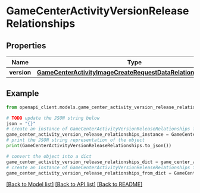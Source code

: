# GameCenterActivityVersionReleaseRelationships


## Properties

Name | Type | Description | Notes
------------ | ------------- | ------------- | -------------
**version** | [**GameCenterActivityImageCreateRequestDataRelationshipsVersion**](GameCenterActivityImageCreateRequestDataRelationshipsVersion.md) |  | [optional] 

## Example

```python
from openapi_client.models.game_center_activity_version_release_relationships import GameCenterActivityVersionReleaseRelationships

# TODO update the JSON string below
json = "{}"
# create an instance of GameCenterActivityVersionReleaseRelationships from a JSON string
game_center_activity_version_release_relationships_instance = GameCenterActivityVersionReleaseRelationships.from_json(json)
# print the JSON string representation of the object
print(GameCenterActivityVersionReleaseRelationships.to_json())

# convert the object into a dict
game_center_activity_version_release_relationships_dict = game_center_activity_version_release_relationships_instance.to_dict()
# create an instance of GameCenterActivityVersionReleaseRelationships from a dict
game_center_activity_version_release_relationships_from_dict = GameCenterActivityVersionReleaseRelationships.from_dict(game_center_activity_version_release_relationships_dict)
```
[[Back to Model list]](../README.md#documentation-for-models) [[Back to API list]](../README.md#documentation-for-api-endpoints) [[Back to README]](../README.md)


